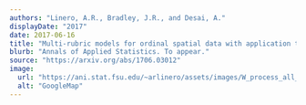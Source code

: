 ```yaml
---
authors: "Linero, A.R., Bradley, J.R., and Desai, A."
displayDate: "2017"
date: 2017-06-16
title: "Multi-rubric models for ordinal spatial data with application to online ratings from Yelp"
blurb: "Annals of Applied Statistics. To appear."
source: "https://arxiv.org/abs/1706.03012"
image:
  url: "https://ani.stat.fsu.edu/~arlinero/assets/images/W_process_all_rest.jpg"
  alt: "GoogleMap"
---
```

